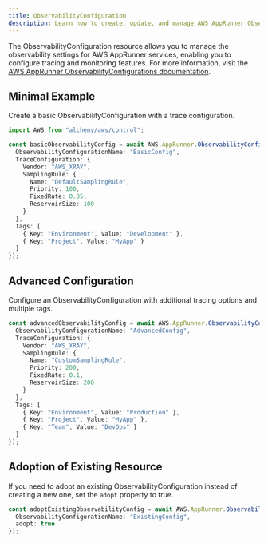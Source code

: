 ```yaml
---
title: ObservabilityConfiguration
description: Learn how to create, update, and manage AWS AppRunner ObservabilityConfigurations using Alchemy Cloud Control.
---
```


The ObservabilityConfiguration resource allows you to manage the observability settings for AWS AppRunner services, enabling you to configure tracing and monitoring features. For more information, visit the [AWS AppRunner ObservabilityConfigurations documentation](https://docs.aws.amazon.com/apprunner/latest/userguide/).

## Minimal Example

Create a basic ObservabilityConfiguration with a trace configuration.

```ts
import AWS from "alchemy/aws/control";

const basicObservabilityConfig = await AWS.AppRunner.ObservabilityConfiguration("basicObservabilityConfig", {
  ObservabilityConfigurationName: "BasicConfig",
  TraceConfiguration: {
    Vendor: "AWS_XRAY",
    SamplingRule: {
      Name: "DefaultSamplingRule",
      Priority: 100,
      FixedRate: 0.05,
      ReservoirSize: 100
    }
  },
  Tags: [
    { Key: "Environment", Value: "Development" },
    { Key: "Project", Value: "MyApp" }
  ]
});
```

## Advanced Configuration

Configure an ObservabilityConfiguration with additional tracing options and multiple tags.

```ts
const advancedObservabilityConfig = await AWS.AppRunner.ObservabilityConfiguration("advancedObservabilityConfig", {
  ObservabilityConfigurationName: "AdvancedConfig",
  TraceConfiguration: {
    Vendor: "AWS_XRAY",
    SamplingRule: {
      Name: "CustomSamplingRule",
      Priority: 200,
      FixedRate: 0.1,
      ReservoirSize: 200
    }
  },
  Tags: [
    { Key: "Environment", Value: "Production" },
    { Key: "Project", Value: "MyApp" },
    { Key: "Team", Value: "DevOps" }
  ]
});
```

## Adoption of Existing Resource

If you need to adopt an existing ObservabilityConfiguration instead of creating a new one, set the `adopt` property to true.

```ts
const adoptExistingObservabilityConfig = await AWS.AppRunner.ObservabilityConfiguration("adoptExistingObservabilityConfig", {
  ObservabilityConfigurationName: "ExistingConfig",
  adopt: true
});
```